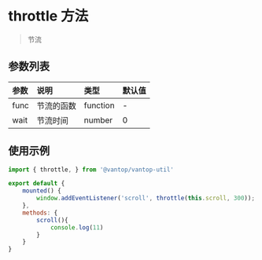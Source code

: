 # throttle 方法
> 节流

## 参数列表

| 参数      | 说明        | 类型      | 默认值   |
| :---------|:------------| :---------| :-------|
| func      | 节流的函数   | function  | -       |
| wait      | 节流时间     | number    | 0       |


## 使用示例
```js
import { throttle, } from '@vantop/vantop-util'

export default {
    mounted() {
        window.addEventListener('scroll', throttle(this.scroll, 300));
    },
    methods: {
        scroll(){
            console.log(11)
        }
    }
}
```
